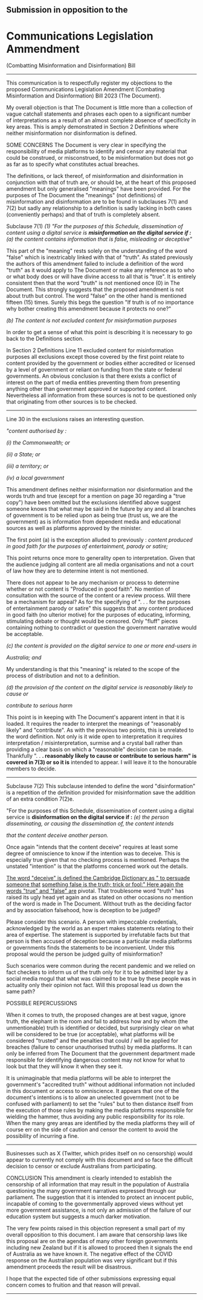 ## Submission in opposition to the 

# Communications Legislation Ammendment

 (Combatting Misinformation and Disinformation)
 Bill


-----

This communication is to respectfully register my objections to the proposed
Communications Legislation Amendment (Combating Misinformation and Disinformation)
Bill 2023 (The Document).

My overall objection is that The Document is little more than a collection of vague catchall
statements and phrases each open to a significant number of interpretations as a result of
an almost complete absence of specificity in key areas. This is amply demonstrated in
Section 2 Definitions where neither misinformation nor disinformation is defined.

SOME CONCERNS
The Document is very clear in specifying the responsibility of media platforms to identify
and censor any material that could be construed, or misconstrued, to be misinformation
but does not go as far as to specify what constitutes actual breaches.

The definitions, or lack thereof, of misinformation and disinformation in conjunction with
that of truth are, or should be, at the heart of this proposed amendment but only
generalised "meanings" have been provided. For the purposes of The Document the
"meanings" (not definitions) of misinformation and disinformation are to be found in
subclauses 7(1) and 7(2) but sadly any relationship to a definition is sadly lacking in both
cases (conveniently perhaps) and that of truth is completely absent.

Subclause 7(1)
_(1) "For the purposes of this Schedule, dissemination of content using a digital service is_
**_misinformation on the digital service if :_**
_(a) the content contains information that is false, misleading or deceptive"_

This part of the "meaning" rests solely on the understanding of the word "false" which is
inextricably linked with that of "truth". As stated previously the authors of this amendment
failed to include a definition of the word "truth" as it would apply to The Document or make
any reference as to who or what body does or will have divine access to all that is "true". It
is entirely consistent then that the word "truth" is not mentioned once (0) in The
Document. This strongly suggests that the proposed amendment is not about truth but
control. The word "false" on the other hand is mentioned fifteen (15) times. Surely this
begs the question "If truth is of no importance why bother creating this amendment
because it protects no one?"

_(b) The content is not excluded content for misinformation purposes_

In order to get a sense of what this point is describing it is necessary to go back to the
Definitions section.

In Section 2 Definitions Line 11 excluded content for misinformation purposes all
exclusions except those covered by the first point relate to content provided by the
government or bodies either accredited or licensed by a level of government or reliant on
funding from the state or federal governments. An obvious conclusion is that there exists
a conflict of interest on the part of media entities preventing them from presenting anything
other than government approved or supported content. Nevertheless all information from
these sources is not to be questioned only that originating from other sources is to be
checked.


-----

Line 30 in the exclusions raises an interesting question.

_"content authorised by :_

_(i)  the Commonwealth; or_

_(ii) a State; or_

_(iii) a territory; or_

_(iv) a local government_

This amendment defines neither misinformation nor disinformation and the words truth and
true (except for a mention on page 30 regarding a "true copy") have been omitted but the
exclusions identified above suggest someone knows that what may be said in the future by
any and all branches of government is to be relied upon as being true (trust us, we are the
government) as is information from dependent media and educational sources as well as
platforms approved by the minister.

The first point (a) is the exception alluded to previously :
_content produced in good faith for the purposes of entertainment, parody or satire;_

This point returns once more to generality open to interpretation. Given that the audience
judging all content are all media organisations and not a court of law how they are to
determine intent is not mentioned.

There does not appear to be any mechanism or process to determine whether or not
content is "Produced in good faith". No mention of consultation with the source of the
content or a review process. Will there be a mechanism for appeal? As for the specifying
of ". . . for the purposes of entertainment parody or satire" this suggests that any content
produced in good faith (no ulterior motive) for the purposes of educating, informing,
stimulating debate or thought would be censored. Only "fluff" pieces containing nothing to
contradict or question the government narrative would be acceptable.

_(c) the content is provided on the digital service to one or more end-users in_

_Australia; and_

My understanding is that this "meaning" is related to the scope of the process of
distribution and not to a definition.

_(d) the provision of the content on the digital service is reasonably likely to cause or_

_contribute to serious harm_

This point is in keeping with The Document's apparent intent in that it is loaded. It requires
the reader to interpret the meanings of "reasonably likely" and "contribute". As with the
previous two points, this is unrelated to the word definition. Not only is it wide open to
interpretation it requires interpretation / misinterpretation, surmise and a crystal ball rather
than providing a clear basis on which a "reasonable" decision can be made. Thankfully ". .
**. reasonably likely to cause or contribute to serious harm" is covered in 7(3) or so it is**
intended to appear. I will leave it to the honourable members to decide.


-----

Subclause 7(2)
This subclause intended to define the word "disinformation" is a repetition of the definition
provided for misinformation save the addition of an extra condition 7(2)e.

"For the purposes of this Schedule, dissemination of content using a digital service is
**disinformation on the digital service if :**
_(e) the person disseminating, or causing the dissemination of, the content intends_

_that the content deceive another person._

Once again "intends that the content deceive" requires at least some degree of
omniscience to know if the intention was to deceive. This is especially true given that no
checking process is mentioned. Perhaps the unstated "intention" is that the platforms
concerned work out the details.

[The word "deceive" is defined the Cambridge Dictionary as " to persuade someone that](https://dictionary.cambridge.org/dictionary/english/persuade)
[something false is the truth; trick or fool:" Here again the words "true" and "false" are](https://dictionary.cambridge.org/dictionary/english/false)
pivotal. That troublesome word "truth" has raised its ugly head yet again and as stated on
other occasions no mention of the word is made in The Document. Without truth as the
deciding factor and by association falsehood, how is deception to be judged?

Please consider this scenario. A person with impeccable credentials, acknowledged by
the world as an expert makes statements relating to their area of expertise. The statement
is supported by irrefutable facts but that person is then accused of deception because a
particular media platforms or governments finds the statements to be inconvenient. Under
this proposal would the person be judged guilty of misinformation?

Such scenarios were common during the recent pandemic and we relied on fact checkers
to inform us of the truth only for it to be admitted later by a social media mogul that what
was claimed to be true by these people was in actuality only their opinion not fact. Will this
proposal lead us down the same path?

POSSIBLE REPERCUSSIONS

When it comes to truth, the proposed changes are at best vague, ignore truth, the elephant
in the room and fail to address how and by whom (the unmentionable) truth is identified or
decided, but surprisingly clear on what will be considered to be true (or acceptable), what
platforms will be considered "trusted" and the penalties that could / will be applied for
breaches (failure to censor unauthorised truths) by media platforms. It can only be
inferred from The Document that the government department made responsible for
identifying dangerous content may not know for what to look but that they will know it when
they see it.

It is unimaginable that media platforms will be able to interpret the government's
"accredited truth" without additional information not included in this document or access to
omniscience. It appears that one of the document's intentions is to allow an unelected
government (not to be confused with parliament) to set the "rules" but to then distance
itself from the execution of those rules by making the media platforms responsible for
wielding the hammer, thus avoiding any public responsibility for its role. When the many
grey areas are identified by the media platforms they will of course err on the side of
caution and censor the content to avoid the possibility of incurring a fine.


-----

Businesses such as X (Twitter, which prides itself on no censorship) would appear to
currently not comply with this document and so face the difficult decision to censor or
exclude Australians from participating.

CONCLUSION
This amendment is clearly intended to establish the censorship of all information that may
result in the population of Australia questioning the many government narratives
expressed through our parliament. The suggestion that it is intended to protect an
innocent public, incapable of coming to the governmentally approved views without yet
more government assistance, is not only an admission of the failure of our education
system but suggests a much darker motivation.

The very few points raised in this objection represent a small part of my overall opposition
to this document. I am aware that censorship laws like this proposal are on the agendas
of many other foreign governments including new Zealand but if it is allowed to proceed
then it signals the end of Australia as we have known it. The negative effect of the COVID
response on the Australian population was very significant but if this amendment proceeds
the result will be disastrous.

I hope that the expected tide of other submissions expressing equal concern comes to
fruition and that reason will prevail.


-----


